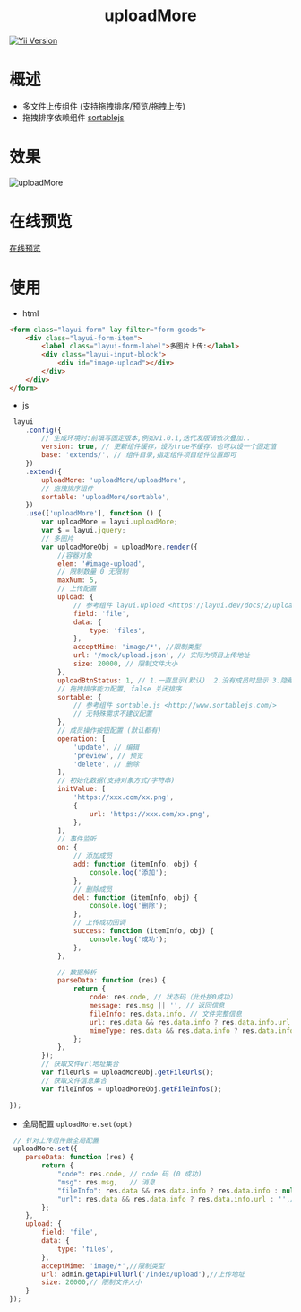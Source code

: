 <h1 align="center">uploadMore
</h1>

<a href="https://github.com/layui/layui" rel="nofollow"><img src="https://img.shields.io/badge/layui-^2.8.17-red.svg?maxAge=2592000" alt="Yii Version" data-canonical-src="https://img.shields.io/badge/yii-~2.0.14-red.svg?maxAge=2592000" style="max-width: 100%;"></a>
# 概述
- 多文件上传组件 (支持拖拽排序/预览/拖拽上传)
- 拖拽排序依赖组件 [sortablejs](http://www.sortablejs.com/)
# 效果
![uploadMore](https://github.com/vartruexuan/upload-more/assets/20641529/2787af46-2b08-4481-9e3d-90ab29d2f5f6)

# 在线预览
[在线预览](https://stackblitz.com/edit/stackblitz-starters-s7w41y?file=index.html)
# 使用
- html
```html
<form class="layui-form" lay-filter="form-goods">
    <div class="layui-form-item">
        <label class="layui-form-label">多图片上传:</label>
        <div class="layui-input-block">
            <div id="image-upload"></div>
        </div>
    </div>
</form>
```
- js
```javascript
 layui
    .config({
        // 生成环境时:前填写固定版本,例如v1.0.1,迭代发版请依次叠加..
        version: true, // 更新组件缓存，设为true不缓存，也可以设一个固定值
        base: 'extends/', // 组件目录,指定组件项目组件位置即可
    })
    .extend({
        uploadMore: 'uploadMore/uploadMore',
        // 拖拽排序组件
        sortable: 'uploadMore/sortable',
    })
    .use(['uploadMore'], function () {
        var uploadMore = layui.uploadMore;
        var $ = layui.jquery;
        // 多图片
        var uploadMoreObj = uploadMore.render({
            //容器对象
            elem: '#image-upload',
            // 限制数量 0 无限制
            maxNum: 5,
            // 上传配置
            upload: {
                // 参考组件 layui.upload <https://layui.dev/docs/2/upload/>
                field: 'file',
                data: {
                    type: 'files',
                },
                acceptMime: 'image/*', //限制类型
                url: '/mock/upload.json', // 实际为项目上传地址
                size: 20000, // 限制文件大小
            },
            uploadBtnStatus: 1, // 1.一直显示(默认)  2.没有成员时显示 3.隐藏
            // 拖拽排序能力配置, false 关闭排序
            sortable: {
                // 参考组件 sortable.js <http://www.sortablejs.com/>
                // 无特殊需求不建议配置
            },
            // 成员操作按钮配置 (默认都有)
            operation: [
                'update', // 编辑
                'preview', // 预览
                'delete', // 删除
            ],
            // 初始化数据(支持对象方式/字符串)
            initValue: [
                'https://xxx.com/xx.png',
                {
                    url: 'https://xxx.com/xx.png',
                },
            ],
            // 事件监听
            on: {
                // 添加成员
                add: function (itemInfo, obj) {
                    console.log('添加');
                },
                // 删除成员
                del: function (itemInfo, obj) {
                    console.log('删除');
                },
                // 上传成功回调
                success: function (itemInfo, obj) {
                    console.log('成功');
                },
            },

            // 数据解析
            parseData: function (res) {
                return {
                    code: res.code, // 状态码（此处按0成功）
                    message: res.msg || '', // 返回信息
                    fileInfo: res.data.info, // 文件完整信息
                    url: res.data && res.data.info ? res.data.info.url : '', // 文件地址
                    mimeType: res.data && res.data.info ? res.data.info.mimeType : '', // 文件mime类型
                };
            },
        });
        // 获取文件url地址集合
        var fileUrls = uploadMoreObj.getFileUrls();
        // 获取文件信息集合
        var fileInfos = uploadMoreObj.getFileInfos();

});

```
- 全局配置  `uploadMore.set(opt)`
```javascript
 // 针对上传组件做全局配置
 uploadMore.set({
    parseData: function (res) {
        return {
            "code": res.code, // code 码 (0 成功)
            "msg": res.msg,   // 消息
            "fileInfo": res.data && res.data.info ? res.data.info : null,  // 数据
            "url": res.data && res.data.info ? res.data.info.url : '',// 图片地址
        };
    },
    upload: {
        field: 'file',
        data: {
            type: 'files',
        },
        acceptMime: 'image/*',//限制类型
        url: admin.getApiFullUrl('/index/upload'),//上传地址
        size: 20000,// 限制文件大小
    }
});
```






